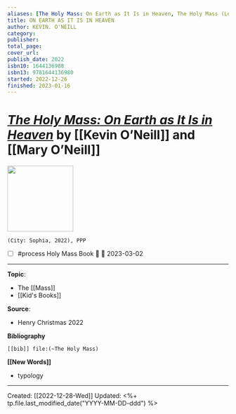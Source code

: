 ```yaml
---
aliases: [The Holy Mass: On Earth as It Is in Heaven, The Holy Mass (Lego)]
title: ON EARTH AS IT IS IN HEAVEN
author: KEVIN. O'NEILL
category: 
publisher: 
total_page: 
cover_url: 
publish_date: 2022
isbn10: 1644136988
isbn13: 9781644136980
started: 2022-12-26
finished: 2023-01-16
---
```


# [*The Holy Mass: On Earth as It Is in Heaven*](https://www.sophiainstitute.com/products/item/the-holy-mass) by [[Kevin O’Neill]] and [[Mary O’Neill]]

<img src="https://www.sophiainstitute.com/images/uploads/products/_medium/9781644136980.png" width=150>

`(City: Sophia, 2022), PPP`

- [ ] #process Holy Mass Book 🔽 📅 2023-03-02

--- 
**Topic**: 
- The [[Mass]]
- [[Kid's Books]]

**Source**: 
- Henry Christmas 2022

**Bibliography**

```query
[[bib]] file:(~The Holy Mass)
```
 

**[[New Words]]**

- typology

---
Created: [[2022-12-28-Wed]]
Updated: <%+ tp.file.last_modified_date("YYYY-MM-DD-ddd") %>
